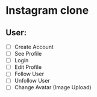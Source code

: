 # Instagram clone

## User:

- [ ] Create Account
- [ ] See Profile
- [ ] Login
- [ ] Edit Profile
- [ ] Follow User
- [ ] Unfollow User
- [ ] Change Avatar (Image Upload)